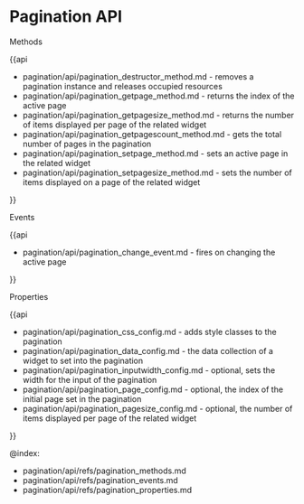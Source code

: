 Pagination API
=============
	
<div class='h2'>Methods</div>

{{api

- pagination/api/pagination_destructor_method.md - removes a pagination instance and releases occupied resources
- pagination/api/pagination_getpage_method.md - returns the index of the active page
- pagination/api/pagination_getpagesize_method.md - returns the number of items displayed per page of the related widget
- pagination/api/pagination_getpagescount_method.md - gets the total number of pages in the pagination
- pagination/api/pagination_setpage_method.md - sets an active page in the related widget
- pagination/api/pagination_setpagesize_method.md - sets the number of items displayed on a page of the related widget

}}
<div class='h2'>Events</div>

{{api

- pagination/api/pagination_change_event.md - fires on changing the active page

}}
<div class='h2'>Properties</div>

{{api

- pagination/api/pagination_css_config.md - adds style classes to the pagination
- pagination/api/pagination_data_config.md - the data collection of a widget to set into the pagination
- pagination/api/pagination_inputwidth_config.md - optional, sets the width for the input of the pagination
- pagination/api/pagination_page_config.md - optional, the index of the initial page set in the pagination
- pagination/api/pagination_pagesize_config.md - optional, the number of items displayed per page of the related widget

}}

@index:
- pagination/api/refs/pagination_methods.md
- pagination/api/refs/pagination_events.md
- pagination/api/refs/pagination_properties.md